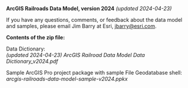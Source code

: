 **ArcGIS Railroads Data Model, version 2024** *(updated 2024-04-23)*

If you have any questions, comments, or feedback about the data model and samples, please email Jim Barry at Esri, jbarry@esri.com.

**Contents of the zip file:**

Data Dictionary: 
<br>*(updated 2024-04-23)*
*ArcGIS Railroad Data Model Data Dictionary_v2024.pdf*

Sample ArcGIS Pro project package with sample File Geodatabase shell:
*arcgis-railroads-data-model-sample-v2024.ppkx*



